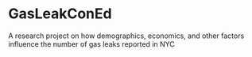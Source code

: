 # GasLeakConEd
A research project on how demographics, economics, and other factors influence the number of gas leaks reported in NYC
